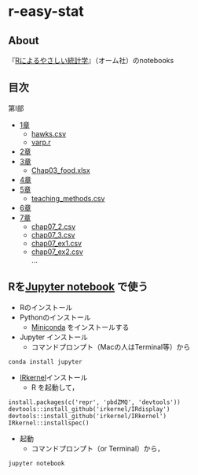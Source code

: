 # r-easy-stat
## About
『[Rによるやさしい統計学](http://shop.ohmsha.co.jp/shopdetail/000000001781/)』（オーム社）のnotebooks

## 目次
第I部

* [1章](http://whatalnk.github.io/r-easy-stat/Chap01.html)  
    * [hawks.csv](https://github.com/whatalnk/r-easy-stat/raw/master/hawks.csv)
    * [varp.r](https://github.com/whatalnk/r-easy-stat/raw/master/varp.r)
* [2章](http://whatalnk.github.io/r-easy-stat/Chap02.html)  
* [3章](http://whatalnk.github.io/r-easy-stat/Chap03.html)  
    * [Chap03_food.xlsx](https://github.com/whatalnk/r-easy-stat/raw/master/Chap03_food.xlsx)
* [4章](http://whatalnk.github.io/r-easy-stat/Chap04.html)  
* [5章](http://whatalnk.github.io/r-easy-stat/Chap05.html) 
    * [teaching_methods.csv](https://github.com/whatalnk/r-easy-stat/raw/master/teaching_methods.csv)
* [6章](http://whatalnk.github.io/r-easy-stat/Chap06.html)  
* [7章](http://whatalnk.github.io/r-easy-stat/Chap07.html)    
    * [chap07_2.csv](https://github.com/whatalnk/r-easy-stat/raw/master/chap07_2.csv)
    * [chap07_3.csv](https://github.com/whatalnk/r-easy-stat/raw/master/chap07_3.csv)
    * [chap07_ex1.csv](https://github.com/whatalnk/r-easy-stat/raw/master/chap07_ex1.csv)
    * [chap07_ex2.csv](https://github.com/whatalnk/r-easy-stat/raw/master/chap07_ex2.csv)  
...

## Rを[Jupyter notebook](http://jupyter.org/) で使う

* Rのインストール
* Pythonのインストール
  * [Miniconda](http://conda.pydata.org/miniconda.html) をインストールする
* Jupyter インストール
  * コマンドプロンプト（Macの人はTerminal等）から
```
conda install jupyter
```
* [IRkernel](http://irkernel.github.io/)インストール
  * R を起動して，
```
install.packages(c('repr', 'pbdZMQ', 'devtools')) 
devtools::install_github('irkernel/IRdisplay')
devtools::install_github('irkernel/IRkernel')
IRkernel::installspec()
```
* 起動
  * コマンドプロンプト（or Terminal）から，
```
jupyter notebook
```
